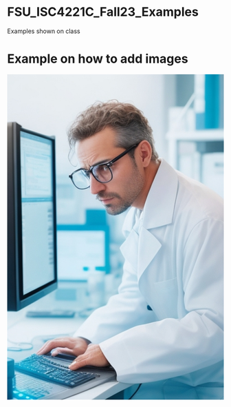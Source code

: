 # FSU_ISC4221C_Fall23_Examples
Examples shown on class 

# Example on how to add images

![Alt text](1.jpg)
